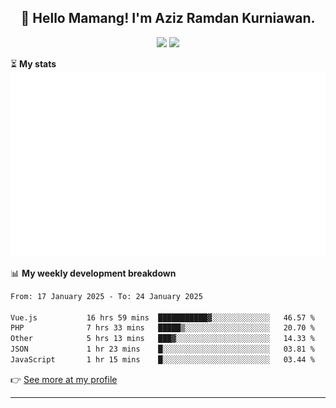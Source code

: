 <h2 align="center">👋 Hello Mamang! I'm Aziz Ramdan Kurniawan.</h2>  
<p align="center">
  <img src="https://komarev.com/ghpvc/?username=azizramdan">
  <img src="https://wakatime.com/badge/user/90056fa0-4c31-4eca-954e-2a3ac05896f9.svg">
</p>
    
⏳ **My stats**  
![](https://raw.githubusercontent.com/azizramdan/github-stats/master/generated/overview.svg#gh-dark-mode-only)

📊 **My weekly development breakdown**
<!--START_SECTION:waka-->

```txt
From: 17 January 2025 - To: 24 January 2025

Vue.js           16 hrs 59 mins  ███████████▓░░░░░░░░░░░░░   46.57 %
PHP              7 hrs 33 mins   █████▒░░░░░░░░░░░░░░░░░░░   20.70 %
Other            5 hrs 13 mins   ███▓░░░░░░░░░░░░░░░░░░░░░   14.33 %
JSON             1 hr 23 mins    █░░░░░░░░░░░░░░░░░░░░░░░░   03.81 %
JavaScript       1 hr 15 mins    █░░░░░░░░░░░░░░░░░░░░░░░░   03.44 %
```

<!--END_SECTION:waka-->
👉 [See more at my profile](https://wakatime.com/@azizramdan)
***
